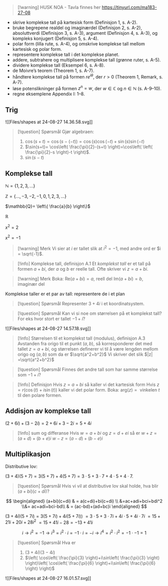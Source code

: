 > [!warning] HUSK NOA - Tavla finnes her https://tinyurl.com/ma183-27-08

- skrive komplekse tall på kartesisk form (Definisjon 1, s. A-2).
- bruke begrepene realdel og imaginærdel (Definisjon 2, s. A-2), absoluttverdi (Definisjon 3, s. A-3), argument (Definisjon 4, s. A-3), og kompleks konjugert (Definisjon 5, s. A-4).
- polar form (lilla rute, s. A-4), og omskrive komplekse tall mellom kartesisk og polar form.
- representere komplekse tall i det komplekse planet.
- addere, subtrahere og multiplisere komplekse tall (grønne ruter, s. A-5).
- dividere komplekse tall (Eksempel 6, s. A-8).
- de Moivre’s teorem (Theorem 1, s. A-7).
- håndtere komplekse tall på formen $re^{i\theta}$, der $r > 0$ (Theorem 1, Remark, s. A-7).
- løse potenslikninger på formen $z^n = w$, der $w \in \mathbb{C}$ og $n \in \mathbb{N}$ (s. A-9–10).
- regne eksemplene Appendix I: 1–8.

## Trig

![[Files/shapes at 24-08-27 14.36.58.svg]]

> [!question] Spørsmål 
> Gjør algebraen:
> 1. $\cos(s+t)=\cos(s-(-t)) = \cos(s)\cos(-t)+\sin(s)\sin(-t)$
> 2. $\sin(s+t)= \cos\left( \frac{\pi}{2}-(s+t) \right)=\cos\left( \left( \frac{\pi}{2}-s \right)-t \right)$.
> 3. $\sin(s-t)$

## Komplekse tall

$\mathbb{N} =\{1, 2, 3, \ldots\}$

$\mathbb{Z} =\{\ldots, -3,-2,-1,0,1,2,3,\ldots\}$

$\mathbb{Q}= \left\{ \frac{a}{b} \right\}$

$\mathbb{R}$

$x^2 =2$

$x^2 = -1$

> [!warning] Merk 
> Vi sier at $i$ er tallet slik at $i^2= -1$, med andre ord er $i = \sqrt{-1}$.

> [!info] Komplekse tall, definisjon A.1
> Et *komplekst tall* er et tall på formen
> $a+bi$,
> der $a$ og $b$ er reelle tall. 
>Ofte skriver vi $z = a+bi$.

> [!warning] Merk 
> Boka:
> $\text{Re}(a+bi) = a$, reell del
> $\text{Im}(a+bi) = b$, imaginær del

Komplekse taller er et par av tall: representere de i et plan

> [!question] Spørsmål 
> Representer $3+4i$ i et koordinatsystem. 

> [!question] Spørsmål 
> Kan vi si noe om størrelsen på et komplekst tall? For eks hvor stort er tallet $-1+i?$

![[Files/shapes at 24-08-27 14.57.18.svg]]
> [!info] Størrelsen til et komplekst tall (modulus), definisjon A.3
> Avstanden fra origo til et punkt $(a,b)$, så korresponderer det med tallet $z= a+bi$,
> og 
> størrelsen definerer vi til å være lengden mellom origo og $(a,b)$ som da er $\sqrt{a^2+b^2}$ 
> Vi skriver det slik $|z| =\sqrt{a^2+b^2}$

> [!question] Spørsmål 
> Finnes det andre tall som har samme størrelse som $-1+i$?

> [!info] Definisjon
> Hvis $z= a+bi$ så kaller vi det kartesisk form
> Hvis $z = r(\cos(t)+i\sin(t))$ kaller vi det polar form. 
> Boka: $\text{arg}(z) = \text{ vinkelen } t$ til den polare formen. 

## Addisjon av komplekse tall

$(2+6i)+(3-2i) =2+6i+3-2i=5+4i$

> [!info] sum og differanse
> Hvis $w = a+bi$ og $z = d+ei$ så er
> $w+z= (a+d)+(b+e)i$ 
> $w-z =(a-d)+(b-e)i$

## Multiplikasjon 

Distributive lov:

$(3+4)(5+7) =3(5+7)+4(5+7)=3\cdot5+3\cdot7+4\cdot5+4\cdot7.$

> [!question] Spørsmål 
> Hvis vi vil at distributive lov skal holde, hva blir
> $(a+bi)(c+di)$?

$$
\begin{aligned} 
  (a+bi)(c+di) & = a(c+di)+bi(c+di)  \\ &=ac+adi+bci+bdi^2 \\&= ac+adi+bci-bd\\ & = (ac-bd)+(ad+bc)i
\end{aligned} 
$$

$(3+4i)(5+7i)=3(5+7i)+4i(5+7i) )$ $=3\cdot5+3\cdot7i+4i\cdot5+4i\cdot7i$
$=15+21i+20i+28i^2$
$=15+41i-28=-13+41i$

$$
i \longrightarrow  i^2 = -1 \longrightarrow  i^3=i^2\cdot i =-1 \cdot i =-i \longrightarrow  i^4 = i^2 \cdot i^2 = -1\cdot-1 =1
$$

> [!question] Spørsmål 
> Hva er 
> 1. $(3+4i)(3-4i)$
> 2. $\left( \cos\left( \frac{\pi}{3} \right)+i\sin\left( \frac{\pi}{3} \right) \right)\left( \cos\left( \frac{\pi}{6} \right)+i\sin\left( \frac{\pi}{6} \right) \right)$

![[Files/shapes at 24-08-27 16.01.57.svg]]
